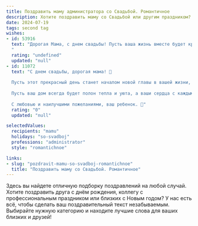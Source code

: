 ```yaml
---
title: Поздравить маму администратора со Свадьбой. Романтичное
description: Хотите поздравить маму со Свадьбой или другим праздником? Наш ИИ создаст незабываемое поздравление, а вы обязательно выделитесь среди других.  
date: 2024-07-19
tags: second tag
wishes:
- id: 53916
  text: "Дорогая Мама, с днем свадьбы! Пусть ваша жизнь вместе будет красивой, как ваша любовь, и наполненной счастьем, как твой профессионализм в роли Администратора. 💖
  "
  rating: "undefined"
  updated: "null"
- id: 11072
  text: "С днем свадьбы, дорогая мама! 💐
  
  Пусть этот прекрасный день станет началом новой главы в вашей жизни, наполненной любовью, взаимопониманием и счастливыми мгновениями. Как администратор, вы всегда умеете находить общий язык с людьми, и я уверена, что это качество поможет вам строить прекрасные отношения.
  
  Пусть ваш дом всегда будет полон тепла и уюта, а ваши сердца с каждым днем сливаются все ближе. Поздравляю вас с этим волшебным моментом и желаю, чтобы ваша любовь была такой же неизменной, как звезды на ночном небе.
  
  С любовью и наилучшими пожеланиями, ваш ребенок. 💖"
  rating: "0"
  updated: "null"

selectedValues:
  recipients: "mamu"
  holidays: "so-svadboj"
  professions: "administrator"
  style: "romantichnoe"

links:
- slug: "pozdravit-mamu-so-svadboj-romantichnoe"
  title: "Поздравить маму со Свадьбой. Романтичное"
---
```


Здесь вы найдете отличную подборку поздравлений на любой случай. 
Хотите поздравить друга с днём рождения, коллегу с профессиональным праздником или близких с Новым годом? У нас есть всё, чтобы сделать ваш поздравительный текст незабываемым. Выбирайте нужную категорию и находите лучшие слова для ваших близких и друзей!
